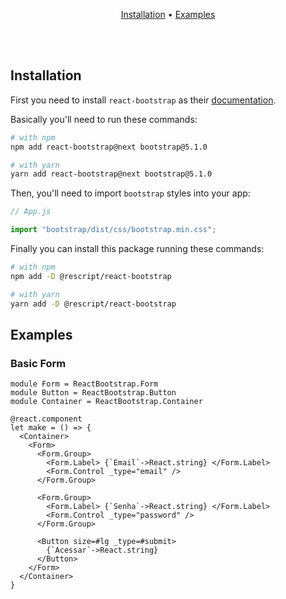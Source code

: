 <p align="center">
   <a href="#installation">Installation</a> • 
   <a target="_blank" href="#examples">Examples</a>
</p>

<br/>
<br/>

## Installation

First you need to install `react-bootstrap` as their [documentation](https://react-bootstrap.github.io/getting-started/introduction).

Basically you'll need to run these commands:

```sh
# with npm
npm add react-bootstrap@next bootstrap@5.1.0

# with yarn
yarn add react-bootstrap@next bootstrap@5.1.0
```

Then, you'll need to import `bootstrap` styles into your app:

```js
// App.js

import "bootstrap/dist/css/bootstrap.min.css";
```

Finally you can install this package running these commands:

```sh
# with npm
npm add -D @rescript/react-bootstrap

# with yarn
yarn add -D @rescript/react-bootstrap
```

## Examples

### Basic Form

```rescript
module Form = ReactBootstrap.Form
module Button = ReactBootstrap.Button
module Container = ReactBootstrap.Container

@react.component
let make = () => {
  <Container>
    <Form>
      <Form.Group>
        <Form.Label> {`Email`->React.string} </Form.Label>
        <Form.Control _type="email" />
      </Form.Group>

      <Form.Group>
        <Form.Label> {`Senha`->React.string} </Form.Label>
        <Form.Control _type="password" />
      </Form.Group>

      <Button size=#lg _type=#submit>
        {`Acessar`->React.string}
      </Button>
    </Form>
  </Container>
}
```
